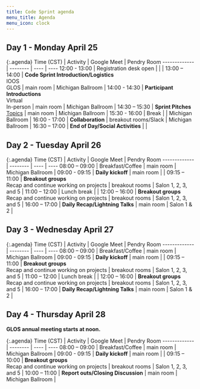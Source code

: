 ```yaml
---
title: Code Sprint agenda
menu_title: Agenda
menu_icon: clock
---
```


## Day 1 - Monday April 25

{:.agenda}
Time (CST)    | Activity | Google Meet | Pendry Room
------------- | -------- | ---- | ----
12:00 - 13:00 | Registration desk open |  |  |
13:00 – 14:00 | **Code Sprint Introduction/Logistics**<br>IOOS<br>GLOS | main room | Michigan Ballroom |
14:00 - 14:30 | **Participant Introductions**<br>Virtual<br>In-person | main room | Michigan Ballroom |
14:30 – 15:30 | **Sprint Pitches**<br>[Topics](https://ioos.github.io/ioos-code-sprint/topics/) | main room | Michigan Ballroom |
15:30 - 16:00 | Break | | Michigan Ballroom |
16:00 - 17:00 | **Collaboration** | breakout rooms/Slack | Michigan Ballroom |
16:30 – 17:00 | **End of Day/Social Activities** |  |

## Day 2 - Tuesday April 26

{:.agenda}
Time (CST)    | Activity | Google Meet | Pendry Room
------------- | -------- | ---- | ----
08:00 – 09:00 | Breakfast/Coffee | main room | Michigan Ballroom | 
09:00 - 09:15 | **Daily kickoff** | main room | |
09:15 – 11:00 | **Breakout groups**<br>Recap and continue working on projects | breakout rooms | Salon 1, 2, 3, and 5 |
11:00 – 12:00 | Lunch break | |
12:00 – 16:00 | **Breakout groups**<br>Recap and continue working on projects | breakout rooms | Salon 1, 2, 3, and 5 |
16:00 – 17:00 | **Daily Recap/Lightning Talks** | main room | Salon 1 & 2 |

## Day 3 - Wednesday April 27

{:.agenda}
Time (CST)    | Activity | Google Meet | Pendry Room
------------- | -------- | ---- | ----
08:00 – 09:00 | Breakfast/Coffee | main room | Michigan Ballroom |
09:00 - 09:15 | **Daily kickoff** | main room | |
09:15 – 11:00 | **Breakout groups**<br>Recap and continue working on projects | breakout rooms | Salon 1, 2, 3, and 5 |
11:00 – 12:00 | Lunch break |  |
12:00 – 16:00 | **Breakout groups**<br>Recap and continue working on projects | breakout rooms | Salon 1, 2, 3, and 5 |
16:00 – 17:00 | **Daily Recap/Lightning Talks** | main room | Salon 1 & 2 |

## Day 4 - Thursday April 28

__GLOS annual meeting starts at noon.__

{:.agenda}
Time (CST)    | Activity | Google Meet | Pendry Room
------------- | -------- | ---- | ----
08:00 – 09:00 | Breakfast/Coffee | main room | Michigan Ballroom |
09:00 - 09:15 | **Daily kickoff** | main room | |
09:15 – 10:00 | **Breakout groups**<br>Recap and continue working on projects | breakout rooms | Salon 1, 2, 3, and 5 |
10:00 – 11:00 | **Report outs/Closing Discussion** | main room | Michigan Ballroom |
